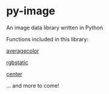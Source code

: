 # py-image
 An image data library written in Python
 
 Functions included in this library:
 
 [averagecolor](averagecolor)
 
 [rgbstatic](rgbstatic)
 
 [center](center)
 
 ... and more to come!
